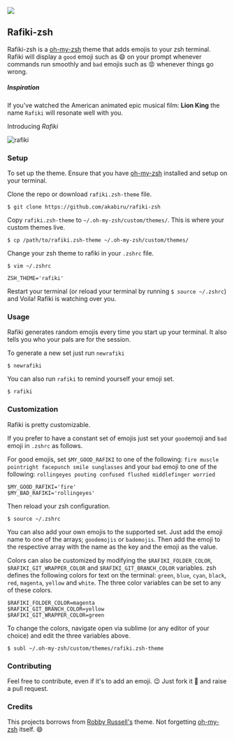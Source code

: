 ![](https://www.dropbox.com/s/u08c2zofducjvh9/rafiki-zsh-2.png?raw=1)

## Rafiki-zsh

Rafiki-zsh is a [oh-my-zsh](https://github.com/robbyrussell/oh-my-zsh) theme that adds emojis to your zsh terminal.
Rafiki will display a `good` emoji such as :smile: on your prompt whenever commands run smoothly and `bad` emojis
such as :rage: whenever things go wrong.

##### Inspiration

If you've watched the American animated epic musical film: **Lion King** the name `Rafiki` will resonate well with you.

Introducing _Rafiki_

![rafiki](https://a.dilcdn.com/bl/wp-content/uploads/sites/25/2015/01/Rafiki-The-Lion-King-3.jpeg)

### Setup

To set up the theme. Ensure that you have [oh-my-zsh](https://github.com/robbyrussell/oh-my-zsh) installed and setup on your terminal.

Clone the repo or download `rafiki.zsh-theme` file.

    $ git clone https://github.com/akabiru/rafiki-zsh


Copy `rafiki.zsh-theme` to `~/.oh-my-zsh/custom/themes/`. This is where your custom themes live.

    $ cp /path/to/rafiki.zsh-theme ~/.oh-my-zsh/custom/themes/

Change your zsh theme to rafiki in your `.zshrc` file.

    $ vim ~/.zshrc

    ZSH_THEME='rafiki'

Restart your terminal (or reload your terminal by running `$ source ~/.zshrc`) and Voila! Rafiki is watching over you.

### Usage

Rafiki generates random emojis every time you start up your terminal. It also tells you who your pals are for the session.

To generate a new set just run `newrafiki`

    $ newrafiki

You can also run `rafiki` to remind yourself your emoji set.

    $ rafiki

### Customization

Rafiki is pretty customizable.

If you prefer to have a constant set of emojis just set your `good`emoji and `bad` emoji in `.zshrc` as follows.

For good emojis, set `$MY_GOOD_RAFIKI` to one of the following: `fire muscle pointright facepunch smile sunglasses` and
your `bad` emoji to one of the following: `rollingeyes pouting confused flushed middlefinger worried`

    $MY_GOOD_RAFIKI='fire'
    $MY_BAD_RAFIKI='rollingeyes'

Then reload your zsh configuration.

    $ source ~/.zshrc

You can also add your own emojis to the supported set. Just add the emoji name to one of the arrays; `goodemojis` or `bademojis`.
Then add the emoji to the respective array with the name as the key and the emoji as the value.

Colors can also be customized by modifying the `$RAFIKI_FOLDER_COLOR`, `$RAFIKI_GIT_WRAPPER_COLOR` and `$RAFIKI_GIT_BRANCH_COLOR` variables. zsh defines the following colors for text on the terminal: `green`, `blue`, `cyan`, `black`, `red`, `magenta`, `yellow` and `white`. The three color variables can be set to any of these colors.

    $RAFIKI_FOLDER_COLOR=magenta
    $RAFIKI_GIT_BRANCH_COLOR=yellow
    $RAFIKI_GIT_WRAPPER_COLOR=green

To change the colors, navigate open via sublime (or any editor of your choice) and edit the three variables above.

    $ subl ~/.oh-my-zsh/custom/themes/rafiki.zsh-theme

### Contributing

Feel free to contribute, even if it's to add an emoji. :wink: Just fork it :fork_and_knife: and raise a pull request.

### Credits

This projects borrows from [Robby Russell's](https://github.com/robbyrussell/oh-my-zsh/blob/master/themes/robbyrussell.zsh-theme) theme.
Not forgetting [oh-my-zsh](https://github.com/robbyrussell/oh-my-zsh) itself. :smile:
